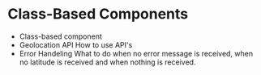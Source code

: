 # Class-Based Components

- Class-based component
- Geolocation API
  How to use API's
- Error Handeling
  What to do when no error message is received, when no latitude is received and when nothing is received.
